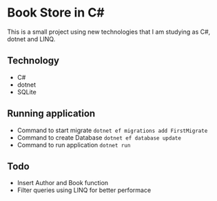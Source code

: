 # Book Store in C# 

This is a small project using new technologies that I am studying as C#, dotnet and LINQ.

## Technology

* C#
* dotnet
* SQLite

## Running application

* Command to start migrate `dotnet ef migrations add FirstMigrate`
* Command to create Database `dotnet ef database update`
* Command to run application `dotnet run`

## Todo

* Insert Author and Book function
* Filter queries using LINQ for better performace
